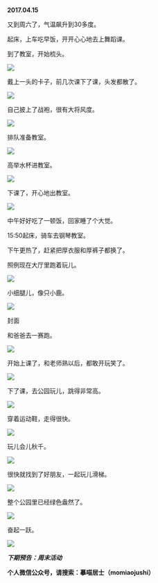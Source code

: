 
          
            
**2017.04.15**

又到周六了，气温飙升到30多度。

起床，上车吃早饭，开开心心地去上舞蹈课。

到了教室，开始梳头。




![](//upload-images.jianshu.io/upload_images/51001-f3c0a6db917f6767.jpg)




戴上一头的卡子，前几次课下了课，头发都散了。




![](//upload-images.jianshu.io/upload_images/51001-22dbcf26e9786ebd.jpg)




自己披上了战袍，很有大将风度。




![](//upload-images.jianshu.io/upload_images/51001-4a88e6f682c13ab1.jpg)




排队准备教室。




![](//upload-images.jianshu.io/upload_images/51001-612a890f1091ca96.jpg)




高举水杯进教室。




![](//upload-images.jianshu.io/upload_images/51001-5a6c00d5da410d13.jpg)




下课了，开心地出教室。




![](//upload-images.jianshu.io/upload_images/51001-330ebfeb64ca4486.jpg)




中午好好吃了一顿饭，回家睡了个大觉。

15:50起床，骑车去钢琴教室。

下午更热了，赶紧把厚衣服和厚裤子都换了。

照例现在大厅里跑着玩儿。




![](//upload-images.jianshu.io/upload_images/51001-46e69da97fd0cc24.jpg)




小细腿儿，像只小鹿。




![](//upload-images.jianshu.io/upload_images/51001-2663285ba45d1000.jpg)

封面


和爸爸去一赛跑。




![](//upload-images.jianshu.io/upload_images/51001-2b07107879fad2e7.jpg)




开始上课了，和老师熟以后，都敢开玩笑了。




![](//upload-images.jianshu.io/upload_images/51001-eb488764982447b4.jpg)




下了课，去公园玩儿，跳得非常高。




![](//upload-images.jianshu.io/upload_images/51001-6e55d943a72809d7.jpg)




穿着运动鞋，走得很快。




![](//upload-images.jianshu.io/upload_images/51001-7004c287e9a239a3.jpg)




玩儿会儿秋千。




![](//upload-images.jianshu.io/upload_images/51001-17ab4c9c18e5233a.jpg)




很快就找到了好朋友，一起玩儿滑梯。




![](//upload-images.jianshu.io/upload_images/51001-560acbae2006fceb.jpg)




整个公园里已经绿色盎然了。




![](//upload-images.jianshu.io/upload_images/51001-00d0d62765ab3fcc.jpg)




奋起一跃。




![](//upload-images.jianshu.io/upload_images/51001-9d7d6dbd273696de.jpg)





***下期预告：周末活动***


**个人微信公众号，请搜索：摹喵居士（momiaojushi）**

          
        